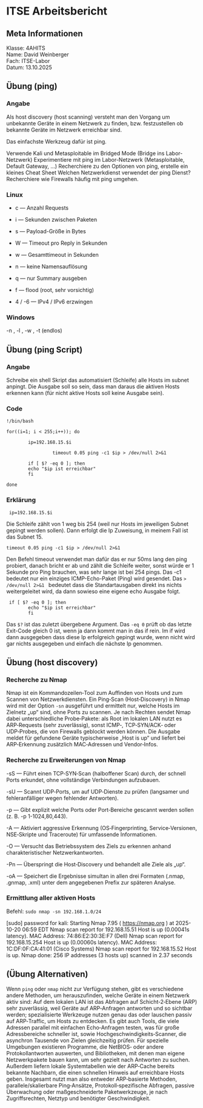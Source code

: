 # ITSE Arbeitsbericht
## Meta Informationen
Klasse: 4AHITS  
Name: David Weinberger   
Fach: ITSE-Labor   
Datum: 13.10.2025     

## Übung (ping)

### Angabe
Als host discovery (host scanning) versteht man den Vorgang um unbekannte Geräte in einem Netzwerk zu finden, bzw. festzustellen ob bekannte Geräte im Netzwerk erreichbar sind.

Das einfachste Werkzeug dafür ist ping.

Verwende Kali und Metasploitable im Bridged Mode (Bridge ins Labor-Netzwerk)
Experimentiere mit ping im Labor-Netzwerk (Metasploitable, Default Gateway, …)
Recherchiere zu den Optionen von ping, erstelle ein kleines Cheat Sheet
Welchen Netzwerkdienst verwendet der ping Dienst? Recherchiere wie Firewalls häufig mit ping umgehen.

### Linux

- c <count> — Anzahl Requests 

- i <interval> — Sekunden zwischen Paketen 

- s <size> — Payload-Größe in Bytes

- W <timeout> — Timeout pro Reply in Sekunden

- w <deadline> — Gesamttimeout in Sekunden

- n — keine Namensauflösung

- q — nur Summary ausgeben

- f — flood (root, sehr vorsichtig)

- 4 / -6 — IPv4 / IPv6 erzwingen
 
 
### Windows 

-n <count>, -l <size>, -w <timeout-ms>, -t (endlos)

 
## Übung (ping Script)

### Angabe
Schreibe ein shell Skript das automatisiert (Schleife) alle Hosts im subnet anpingt. Die Ausgabe soll so sein, dass man daraus die aktiven Hosts erkennen kann (für nicht aktive Hosts soll keine Ausgabe sein).

### Code
```
!/bin/bash

for((i=1; i < 255;i++)); do

        ip=192.168.15.$i

                 timeout 0.05 ping -c1 $ip > /dev/null 2>&1

        if [ $? -eq 0 ]; then
        echo "$ip ist erreichbar"
        fi

done
```

### Erklärung

```for((i=1; i < 255;i++)); do
 ip=192.168.15.$i
```
Die Schleife zählt von 1 weg bis 254 (weil nur Hosts im jeweiligen Subnet gepingt werden sollen).
Dann erfolgt die Ip Zuweisung, in meinem Fall ist das Subnet 15. 

```
timeout 0.05 ping -c1 $ip > /dev/null 2>&1
```
Den Befehl timeout verwendet man dafür das er nur 50ms lang den ping probiert, danach bricht er ab und zählt die Schleife weiter, sonst würde er 1 Sekunde pro Ping brauchen, was sehr lange ist bei 254 pings. 
Das -c1 bedeutet nur ein einziges ICMP-Echo-Paket (Ping) wird gesendet.
Das ```> /dev/null 2>&1 ``` bedeutet dass die Standartausgaben direkt ins nichts weitergeleitet wird, da dann sowieso eine eigene echo Ausgabe folgt.



```
 if [ $? -eq 0 ]; then
        echo "$ip ist erreichbar"
        fi
```
Das ```$?``` ist das zuletzt übergebene Argument. 
Das ```-eq 0``` prüft ob das letzte Exit-Code gleich 0 ist, wenn ja dann kommt man in das if rein.
Im if wird dann ausgegeben dass diese Ip erfolgreich gepingt wurde, wenn nicht wird gar nichts ausgegeben und einfach die nächste Ip genommen.

## Übung (host discovery)

### Recherche zu Nmap
Nmap ist ein Kommandozeilen‑Tool zum Auffinden von Hosts und zum Scannen von Netzwerkdiensten. Ein Ping‑Scan (Host‑Discovery) in Nmap wird mit der Option `-sn` ausgeführt und ermittelt nur, welche Hosts im Zielnetz „up“ sind, ohne Ports zu scannen. Je nach Rechten sendet Nmap dabei unterschiedliche Probe‑Pakete: als Root im lokalen LAN nutzt es ARP‑Requests (sehr zuverlässig), sonst ICMP‑, TCP‑SYN/ACK‑ oder UDP‑Probes, die von Firewalls geblockt werden können. Die Ausgabe meldet für gefundene Geräte typischerweise „Host is up“ und liefert bei ARP‑Erkennung zusätzlich MAC‑Adressen und Vendor‑Infos.

### Recherche zu Erweiterungen von Nmap

-sS — Führt einen TCP‑SYN‑Scan (halboffener Scan) durch, der schnell Ports erkundet, ohne vollständige Verbindungen aufzubauen.

-sU — Scannt UDP‑Ports, um auf UDP‑Dienste zu prüfen (langsamer und fehleranfälliger wegen fehlender Antworten).

-p <ports> — Gibt explizit welche Ports oder Port‑Bereiche gescannt werden sollen (z. B. -p 1-1024,80,443).

-A — Aktiviert aggressive Erkennung (OS‑Fingerprinting, Service‑Versionen, NSE‑Skripte und Traceroute) für umfassende Informationen.

-O — Versucht das Betriebssystem des Ziels zu erkennen anhand charakteristischer Netzwerkantworten.

-Pn — Überspringt die Host‑Discovery und behandelt alle Ziele als „up“.

-oA <prefix> — Speichert die Ergebnisse simultan in allen drei Formaten (.nmap, .gnmap, .xml) unter dem angegebenen Prefix zur späteren Analyse.


### Ermittlung aller aktiven Hosts

Befehl:
`sudo nmap -sn 192.168.1.0/24`

[sudo] password for kali: 
Starting Nmap 7.95 ( https://nmap.org ) at 2025-10-20 06:59 EDT
Nmap scan report for 192.168.15.51
Host is up (0.00041s latency).
MAC Address: 74:86:E2:30:3E:F7 (Dell)
Nmap scan report for 192.168.15.254
Host is up (0.00060s latency).
MAC Address: 1C:DF:0F:CA:41:01 (Cisco Systems)
Nmap scan report for 192.168.15.52
Host is up.
Nmap done: 256 IP addresses (3 hosts up) scanned in 2.37 seconds


## (Übung Alternativen)

Wenn `ping` oder `nmap` nicht zur Verfügung stehen, gibt es verschiedene andere Methoden, um herauszufinden, welche Geräte in einem Netzwerk aktiv sind: Auf dem lokalen LAN ist das Abfragen auf Schicht‑2‑Ebene (ARP) sehr zuverlässig, weil Geräte auf ARP‑Anfragen antworten und so sichtbar werden; spezialisierte Werkzeuge nutzen genau das oder lauschen passiv auf ARP‑Traffic, um Hosts zu entdecken. Es gibt auch Tools, die viele Adressen parallel mit einfachen Echo‑Anfragen testen, was für große Adressbereiche schneller ist, sowie Hochgeschwindigkeits‑Scanner, die asynchron Tausende von Zielen gleichzeitig prüfen. Für spezielle Umgebungen existieren Programme, die NetBIOS‑ oder andere Protokollantworten auswerten, und Bibliotheken, mit denen man eigene Netzwerkpakete bauen kann, um sehr gezielt nach Antworten zu suchen. Außerdem liefern lokale Systemtabellen wie der ARP‑Cache bereits bekannte Nachbarn, die einen schnellen Hinweis auf erreichbare Hosts geben. Insgesamt nutzt man also entweder ARP‑basierte Methoden, parallele/skalierbare Ping‑Ansätze, Protokoll‑spezifische Abfragen, passive Überwachung oder maßgeschneiderte Paketwerkzeuge, je nach Zugriffsrechten, Netztyp und benötigter Geschwindigkeit.

